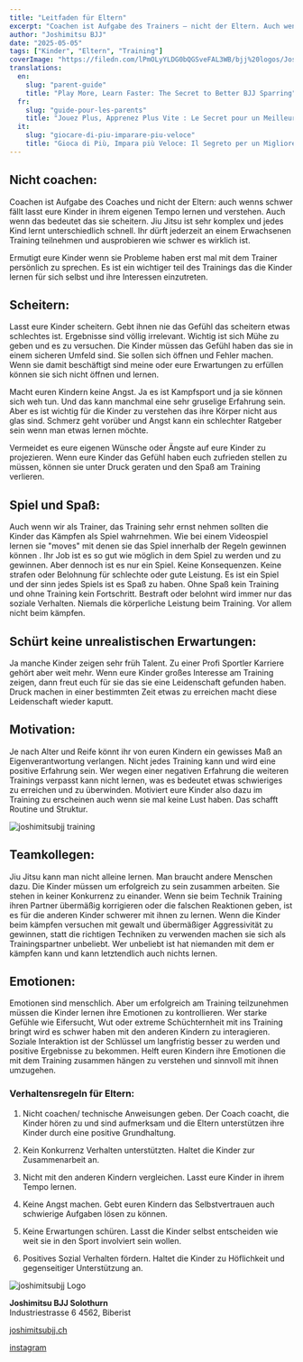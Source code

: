 ```yaml
---
title: "Leitfaden für Eltern"
excerpt: "Coachen ist Aufgabe des Trainers – nicht der Eltern. Auch wenn es schwerfällt, lasst eure Kinder in ihrem eigenen Tempo lernen, selbst wenn das bedeutet, dass sie scheitern."
author: "Joshimitsu BJJ"
date: "2025-05-05"
tags: ["Kinder", "Eltern", "Training"]
coverImage: "https://filedn.com/lPmOLyYLDG0bQGSveFAL3WB/bjj%20logos/Joshua.png"
translations:
  en:
    slug: "parent-guide"
    title: "Play More, Learn Faster: The Secret to Better BJJ Sparring"
  fr:
    slug: "guide-pour-les-parents"
    title: "Jouez Plus, Apprenez Plus Vite : Le Secret pour un Meilleur Sparring en BJJ"
  it:
    slug: "giocare-di-piu-imparare-piu-veloce"
    title: "Gioca di Più, Impara più Veloce: Il Segreto per un Migliore Sparring nel BJJ"
---
```


## Nicht coachen:

Coachen ist Aufgabe des Coaches und nicht der Eltern: auch wenns schwer fällt lasst eure Kinder in ihrem eigenen Tempo lernen und verstehen. Auch wenn das bedeutet das sie scheitern. Jiu Jitsu ist sehr komplex und jedes Kind lernt unterschiedlich schnell. Ihr dürft jederzeit an einem Erwachsenen Training teilnehmen und ausprobieren wie schwer es wirklich ist.

Ermutigt eure Kinder wenn sie Probleme haben erst mal mit dem Trainer persönlich zu sprechen. Es ist ein wichtiger teil des Trainings das die Kinder lernen für sich selbst und ihre Interessen einzutreten.

## Scheitern:

Lasst eure Kinder scheitern. Gebt ihnen nie das Gefühl das scheitern etwas schlechtes ist. Ergebnisse sind völlig irrelevant. Wichtig ist sich Mühe zu geben und es zu versuchen. Die Kinder müssen das Gefühl haben das sie in einem sicheren Umfeld sind. Sie sollen sich öffnen und Fehler machen. Wenn sie damit beschäftigt sind meine oder eure Erwartungen zu erfüllen können sie sich nicht öffnen und lernen.

Macht euren Kindern keine Angst. Ja es ist Kampfsport und ja sie können sich weh tun. Und das kann manchmal eine sehr gruselige Erfahrung sein. Aber es ist wichtig für die Kinder zu verstehen das ihre Körper nicht aus glas sind. Schmerz geht vorüber und Angst kann ein schlechter Ratgeber sein wenn man etwas lernen möchte.

Vermeidet es eure eigenen Wünsche oder Ängste auf eure Kinder zu projezieren. Wenn eure Kinder das Gefühl haben euch zufrieden stellen zu müssen, können sie unter Druck geraten und den Spaß am Training verlieren.

## Spiel und Spaß:

Auch wenn wir als Trainer, das Training sehr ernst nehmen sollten die Kinder das Kämpfen als Spiel wahrnehmen. Wie bei einem Videospiel lernen sie "moves" mit denen sie das Spiel innerhalb der Regeln gewinnen können . Ihr Job ist es so gut wie möglich in dem Spiel zu werden und zu gewinnen.
Aber dennoch ist es nur ein Spiel. Keine Konsequenzen. Keine strafen oder Belohnung für schlechte oder gute Leistung. Es ist ein Spiel und der sinn jedes Spiels ist es Spaß zu haben. Ohne Spaß kein Training und ohne Training kein Fortschritt.
Bestraft oder belohnt wird immer nur das soziale Verhalten. Niemals die körperliche Leistung beim Training. Vor allem nicht beim kämpfen.

## Schürt keine unrealistischen Erwartungen:

Ja manche Kinder zeigen sehr früh Talent. Zu einer Profi Sportler Karriere gehört aber weit mehr. Wenn eure Kinder großes Interesse am Training zeigen, dann freut euch für sie das sie eine Leidenschaft gefunden haben. Druck machen in einer bestimmten Zeit etwas zu erreichen macht diese Leidenschaft wieder kaputt.

## Motivation:

Je nach Alter und Reife könnt ihr von euren Kindern ein gewisses Maß an Eigenverantwortung verlangen. Nicht jedes Training kann und wird eine positive Erfahrung sein. Wer wegen einer negativen Erfahrung die weiteren Trainings verpasst kann nicht lernen, was es bedeutet etwas schwieriges zu erreichen und zu überwinden. Motiviert eure Kinder also dazu im Training zu erscheinen auch wenn sie mal keine Lust haben. Das schafft Routine und Struktur.

![joshimitsubjj training](https://filedn.com/lPmOLyYLDG0bQGSveFAL3WB/bjj%20logos/Joshua.png)

## Teamkollegen:

Jiu Jitsu kann man nicht alleine lernen. Man braucht andere Menschen dazu. Die Kinder müssen um erfolgreich zu sein zusammen arbeiten. Sie stehen in keiner Konkurrenz zu einander. Wenn sie beim Technik Training ihren Partner übermäßig korrigieren oder die falschen Reaktionen geben, ist es für die anderen Kinder schwerer mit ihnen zu lernen. Wenn die Kinder beim kämpfen versuchen mit gewalt und übermäßiger Aggressivität zu gewinnen, statt die richtigen Techniken zu verwenden machen sie sich als Trainingspartner unbeliebt. Wer unbeliebt ist hat niemanden mit dem er kämpfen kann und kann letztendlich auch nichts lernen.

## Emotionen:

Emotionen sind menschlich. Aber um erfolgreich am Training teilzunehmen müssen die Kinder lernen ihre Emotionen zu kontrollieren. Wer starke Gefühle wie Eifersucht, Wut oder extreme Schüchternheit mit ins Training bringt wird es schwer haben mit den anderen Kindern zu interagieren. Soziale Interaktion ist der Schlüssel um langfristig besser zu werden und positive Ergebnisse zu bekommen. Helft euren Kindern ihre Emotionen die mit dem Training zusammen hängen zu verstehen und sinnvoll mit ihnen umzugehen.

### Verhaltensregeln für Eltern:

1. Nicht coachen/ technische Anweisungen geben. Der Coach coacht, die Kinder hören zu und sind aufmerksam und die Eltern unterstützen ihre Kinder durch eine positive Grundhaltung.

2. Kein Konkurrenz Verhalten unterstützten. Haltet die Kinder zur Zusammenarbeit an.
3. Nicht mit den anderen Kindern vergleichen. Lasst eure Kinder in ihrem Tempo lernen.
4. Keine Angst machen. Gebt euren Kindern das Selbstvertrauen auch schwierige Aufgaben lösen zu können.

5. Keine Erwartungen schüren. Lasst die Kinder selbst entscheiden wie weit sie in den Sport involviert sein wollen.

6. Positives Sozial Verhalten fördern. Haltet die Kinder zu Höflichkeit und gegenseitiger Unterstützung an.

![joshimitsubjj Logo](https://filedn.com/lPmOLyYLDG0bQGSveFAL3WB/bjj%20logos/joshmitsu.png)

**Joshimitsu BJJ Solothurn**  
Industriestrasse 6
4562, Biberist

[joshimitsubjj.ch](https://www.joshimitsubjj.ch/)

[instagram](https://www.instagram.com/joshimitsubjj.ch/)
